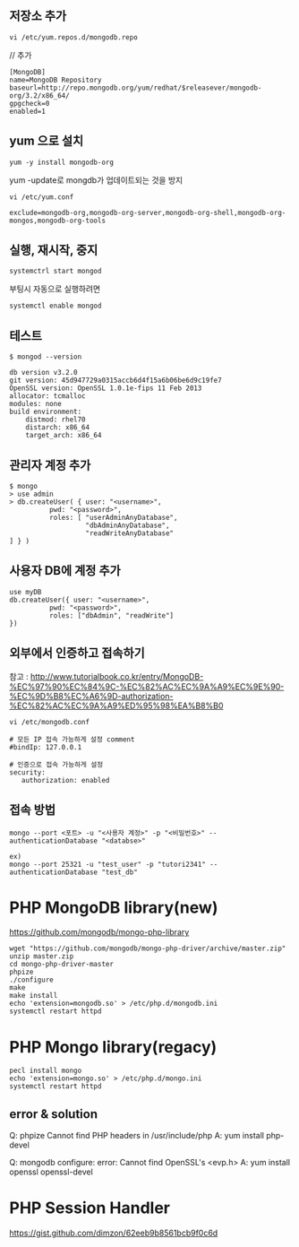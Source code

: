 ## 저장소 추가

```
vi /etc/yum.repos.d/mongodb.repo
```

// 추가
```
[MongoDB]
name=MongoDB Repository
baseurl=http://repo.mongodb.org/yum/redhat/$releasever/mongodb-org/3.2/x86_64/
gpgcheck=0
enabled=1
```

## yum 으로 설치

```
yum -y install mongodb-org
```

yum -update로 mongdb가 업데이트되는 것을 방지

```
vi /etc/yum.conf

exclude=mongodb-org,mongodb-org-server,mongodb-org-shell,mongodb-org-mongos,mongodb-org-tools
```

## 실행, 재시작, 중지

```
systemctrl start mongod
```

부팅시 자동으로 실행하려면

```
systemctl enable mongod
```

## 테스트

```
$ mongod --version

db version v3.2.0
git version: 45d947729a0315accb6d4f15a6b06be6d9c19fe7
OpenSSL version: OpenSSL 1.0.1e-fips 11 Feb 2013
allocator: tcmalloc
modules: none
build environment:
    distmod: rhel70
    distarch: x86_64
    target_arch: x86_64
```

## 관리자 계정 추가

```
$ mongo    
> use admin
> db.createUser( { user: "<username>",
          pwd: "<password>",
          roles: [ "userAdminAnyDatabase",
                   "dbAdminAnyDatabase",
                   "readWriteAnyDatabase"
] } )
```

## 사용자 DB에 계정 추가

```
use myDB
db.createUser({ user: "<username>",
          pwd: "<password>",
          roles: ["dbAdmin", "readWrite"]
})
```


## 외부에서 인증하고 접속하기

참고 : http://www.tutorialbook.co.kr/entry/MongoDB-%EC%97%90%EC%84%9C-%EC%82%AC%EC%9A%A9%EC%9E%90-%EC%9D%B8%EC%A6%9D-authorization-%EC%82%AC%EC%9A%A9%ED%95%98%EA%B8%B0

```
vi /etc/mongodb.conf

# 모든 IP 접속 가능하게 설정 comment
#bindIp: 127.0.0.1

# 인증으로 접속 가능하게 설정
security:
   authorization: enabled
```

## 접속 방법

```
mongo --port <포트> -u "<사용자 계정>" -p "<비밀번호>" --authenticationDatabase "<databse>"
 
ex)
mongo --port 25321 -u "test_user" -p "tutori2341" --authenticationDatabase "test_db"
```

# PHP MongoDB library(new)

https://github.com/mongodb/mongo-php-library

```
wget "https://github.com/mongodb/mongo-php-driver/archive/master.zip"
unzip master.zip
cd mongo-php-driver-master
phpize
./configure
make
make install
echo 'extension=mongodb.so' > /etc/php.d/mongodb.ini
systemctl restart httpd
```

# PHP Mongo library(regacy)
```
pecl install mongo
echo 'extension=mongo.so' > /etc/php.d/mongo.ini
systemctl restart httpd
```

## error & solution
Q: phpize Cannot find PHP headers in /usr/include/php
A: yum install php-devel

Q: mongodb configure: error: Cannot find OpenSSL's <evp.h>
A: yum install openssl openssl-devel

# PHP Session Handler
https://gist.github.com/dimzon/62eeb9b8561bcb9f0c6d

